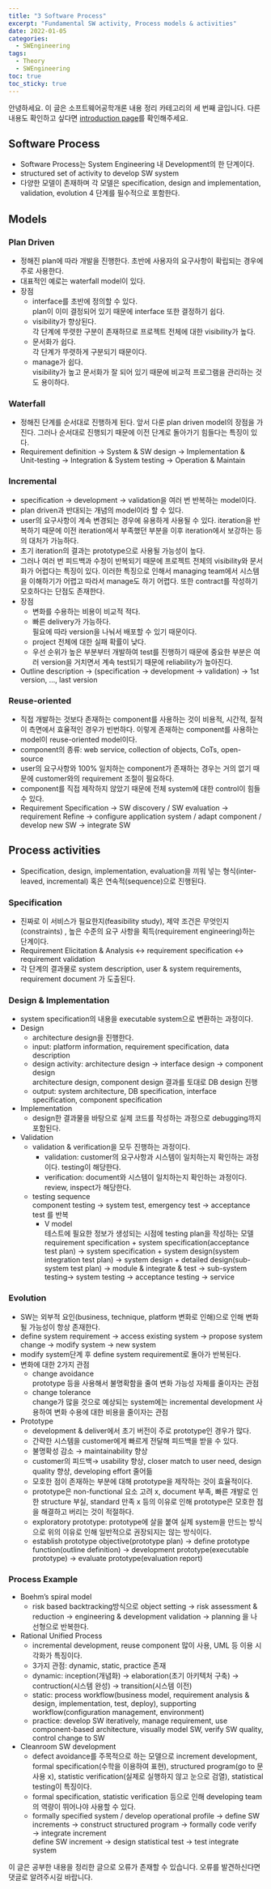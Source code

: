 ```yaml
---
title: "3 Software Process"
excerpt: "Fundamental SW activity, Process models & activities"
date: 2022-01-05
categories:
  - SWEngineering
tags:
  - Theory
  - SWEngineering
toc: true
toc_sticky: true
---
```


안녕하세요.
이 글은 소프트웨어공학개론 내용 정리 카테고리의 세 번째 글입니다. 다른 내용도 확인하고 싶다면 [introduction page](https://dongwon18.github.io/swengineering/SWEngineering_start/)를 확인해주세요.

## Software Process

- Software Process는 System Engineering 내 Development의 한 단계이다.
- structured set of activity to develop SW system
- 다양한 모델이 존재하며 각 모델은 specification, design and implementation, validation, evolution 4 단계를 필수적으로 포함한다.

## Models

### Plan Driven

- 정해진 plan에 따라 개발을 진행한다. 초반에 사용자의 요구사항이 확립되는 경우에 주로 사용한다.
- 대표적인 예로는 waterfall model이 있다.
- 장점
    - interface를 초반에 정의할 수 있다.  
    plan이 이미 결정되어 있기 때문에 interface 또한 결정하기 쉽다.
    - visibility가 향상된다.  
    각 단계에 뚜렷한 구분이 존재하므로 프로젝트 전체에 대한 visibility가 높다.
    - 문서화가 쉽다.  
    각 단계가 뚜렷하게 구분되기 때문이다.
    - manage가 쉽다.  
    visibility가 높고 문서화가 잘 되어 있기 때문에 비교적 프로그램을 관리하는 것도 용이하다.

### Waterfall

- 정해진 단계를 순서대로 진행하게 된다. 앞서 다룬 plan driven model의 장점을 가진다. 그러나 순서대로 진행되기 때문에 이전 단계로 돌아가기 힘들다는 특징이 있다.
- Requirement definition → System & SW design → Implementation & Unit-testing → Integration & System testing → Operation & Maintain

### Incremental

- specification → development → validation을 여러 번 반복하는 model이다.
- plan driven과 반대되는 개념의 model이라 할 수 있다.
- user의 요구사항이 계속 변경되는 경우에 유용하게 사용될 수 있다. iteration을 반복하기 때문에 이전 iteration에서 부족했던 부분을 이후 iteration에서 보강하는 등의 대처가 가능하다.
- 초기 iteration의 결과는 prototype으로 사용될 가능성이 높다.
- 그러나 여러 번 피드백과 수정이 반복되기 때문에 프로젝트 전체의 visibility와 문서화가 어렵다는 특징이 있다. 이러한 특징으로 인해서 managing team에서 시스템을 이해하기가 어렵고 따라서 manage도 하기 어렵다. 또한 contract를 작성하기 모호하다는 단점도 존재한다.
- 장점
    - 변화를 수용하는 비용이 비교적 적다.
    - 빠른 delivery가 가능하다.  
    필요에 따라 version을 나눠서 배포할 수 있기 때문이다.
    - project 전체에 대한 실패 확률이 낮다.
    - 우선 순위가 높은 부분부터 개발하여 test를 진행하기 때문에 중요한 부분은 여러 version을 거치면서 계속 test되기 때문에 reliability가 높아진다.
- Outline description → (specification → development → validation) → 1st version, ..., last version

### Reuse-oriented

- 직접 개발하는 것보다 존재하는 component를 사용하는 것이 비용적, 시간적, 질적이 측면에서 효율적인 경우가 빈번하다. 이렇게 존재하는 component를 사용하는 model이 reuse-oriented model이다.
- component의 종류: web service, collection of objects, CoTs, open-source
- user의 요구사항와  100% 일치하는 component가 존재하는 경우는 거의 없기 때문에 customer와의 requirement 조절이 필요하다.
- component를 직접 제작하지 않았기 때문에 전체 system에 대한 control이 힘들 수 있다.
- Requirement Specification → SW discovery / SW evaluation → requirement Refine → configure application system / adapt component / develop new SW → integrate SW

## Process activities

- Specification, design, implementation, evaluation을 끼워 넣는 형식(inter-leaved, incremental) 혹은 연속적(sequence)으로 진행된다.

### Specification

- 진짜로 이 서비스가 필요한지(feasibility study), 제약 조건은 무엇인지(constraints) , 높은 수준의 요구 사항을 획득(requirement engineering)하는 단계이다.
- Requirement Elicitation & Analysis ↔ requirement specification ↔ requirement validation
- 각 단계의 결과물로 system description, user & system requirements, requirement document 가 도출된다.

### Design & Implementation

- system specification의 내용을 executable system으로 변환하는 과정이다.
- Design
    - architecture design을 진행한다.
    - input: platform information, requirement specification, data description
    - design activity: architecture design → interface design → component design  
    architecture design, component design 결과를 토대로 DB design 진행
    - output: system architecture, DB specification, interface specification, component specification
- Implementation
    - design한 결과물을 바탕으로 실제 코드를 작성하는 과정으로 debugging까지 포함된다.
- Validation
    - validation & verification을 모두 진행하는 과정이다.
        - validation: customer의 요구사항과 시스템이 일치하는지 확인하는 과정이다. testing이 해당한다.
        - verification: document와 시스템이 일치하는지 확인하는 과정이다. review, inspect가 해당한다.
    - testing sequence  
    component testing → system test, emergency test → acceptance test 를 반복
        - V model  
        테스트에 필요한 정보가 생성되는 시점에 testing plan을 작성하는 모델  
        requirement specification + system specification(acceptance test plan) → system specification + system design(system integration test plan) → system design + detailed design(sub-system test plan) → module & integrate & test → sub-system testing→ system testing → acceptance testing → service

### Evolution

- SW는 외부적 요인(business, technique, platform 변화로 인해)으로 인해 변화될 가능성이 항상 존재한다.
- define system requirement → access existing system → propose system change → modify system → new system
- modify system단계 후 define system requirement로 돌아가 반복된다.
- 변화에 대한 2가지 관점
    - change avoidance  
    prototype 등을 사용해서 불명확함을 줄여 변화 가능성 자체를 줄이자는 관점
    - change tolerance  
    change가 많을 것으로 예상되는 system에는 incremental development 사용하여 변화 수용에 대한 비용을 줄이자는 관점
- Prototype
    - development & deliver에서 초기 버전이 주로 prototype인 경우가 많다.
    - 간략한 시스템을 customer에게 빠르게 전달해 피드백을 받을 수 있다.
    - 불명확성 감소 → maintainability 향상
    - customer의 피드백→ usability 향상, closer match to user need, design quality 향상, developing effort 줄어듦
    - 모호한 점이 존재하는 부분에 대해 prototype을 제작하는 것이 효율적이다.
    - prototype은 non-functional 요소 고려 x, document 부족, 빠른 개발로 인한 structure 부실, standard 만족 x 등의 이유로 인해 prototype은 모호한 점을 해결하고 버리는 것이 적절하다.
    - exploratory prototype: prototype에 살을 붙여 실제 system을 만드는 방식으로 위의 이유로 인해 일반적으로 권장되지는 않는 방식이다.
    - establish prototype objective(prototype plan) → define prototype function(outline definition) → development prototype(executable prototype) → evaluate prototype(evaluation report)

### Process Example

- Boehm’s spiral model
    - risk based backtracking방식으로 object setting → risk assessment & reduction → engineering & development validation → planning 을 나선형으로 반복한다.
- Rational Unified Process
    - incremental development, reuse component 많이 사용, UML 등 이용 시각화가 특징이다.
    - 3가지 관점: dynamic, static, practice 존재
    - dynamic: inception(개념화) → elaboration(초기 아키텍처 구축) → contruction(시스템 완성) → transition(시스템 이전)
    - static: process workflow(business model, requirement analysis & design, implementation, test, deploy), supporting workflow(configuration management, environment)
    - practice: develop SW iteratively, manage requirement, use component-based architecture, visually model SW, verify SW quality, control change to SW
- Cleanroom SW development
    - defect avoidance를 주목적으로 하는 모델으로 increment development, formal specification(수학을 이용하여 표현), structured program(go to 문 사용 x), statistic verification(실제로 실행하지 않고 눈으로 검열), statistical testing이 특징이다.
    - formal specification, statistic verification 등으로 인해 developing team의 역량이 뛰어나야 사용할 수 있다.
    - formally specified system / develop operational profile → define SW increments → construct structured program → formally code verify → integrate increment  
    define SW increment → design statistical test → test integrate system  
      
이 글은 공부한 내용을 정리한 글으로 오류가 존재할 수 있습니다. 오류를 발견하신다면 댓글로 알려주시길 바랍니다.
